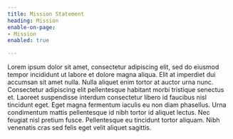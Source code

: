 ```yaml
---
title: Mission Statement
heading: Mission
enable-on-page:
- Mission
enabled: true

---
```

Lorem ipsum dolor sit amet, consectetur adipiscing elit, sed do eiusmod tempor incididunt ut labore et dolore magna aliqua. Elit at imperdiet dui accumsan sit amet nulla. Nulla aliquet enim tortor at auctor urna nunc. Consectetur adipiscing elit pellentesque habitant morbi tristique senectus et. Laoreet suspendisse interdum consectetur libero id faucibus nisl tincidunt eget. Eget magna fermentum iaculis eu non diam phasellus. Urna condimentum mattis pellentesque id nibh tortor id aliquet lectus. Nec feugiat nisl pretium fusce. Pellentesque eu tincidunt tortor aliquam. Nibh venenatis cras sed felis eget velit aliquet sagittis.